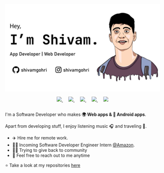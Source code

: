 <p align="center">
    <img src="assets/github.jpg">
</p>

<p align="center">
    <a href="https://www.youtube.com/channel/UCL1JR_wqotTFy3P-_C2R1ww">
    <img width="22px" src="https://cdn.jsdelivr.net/npm/simple-icons@v3/icons/youtube.svg" />
    </a>
    &emsp;
    <a href="https://twitter.com/shivamgohri">
    <img width="22px" src="https://cdn.jsdelivr.net/npm/simple-icons@v3/icons/twitter.svg" />
    </a>
    &emsp;
    <a href="https://www.linkedin.com/in/shivamgohri">
    <img width="22px" src="https://cdn.jsdelivr.net/npm/simple-icons@v3/icons/linkedin.svg" />
    </a>
    &emsp;
    <a href="https://www.instagram.com/shivamgohri">
    <img width="22px" src="https://cdn.jsdelivr.net/npm/simple-icons@v3/icons/instagram.svg" />
    </a>
    &emsp;
    <a href="https://medium.com/@shivamgohri">
    <img width="22px" src="https://cdn.jsdelivr.net/npm/simple-icons@v3/icons/medium.svg" />
    </a>
</p>

##

I'm a Software Developer who makes **🌍 Web apps & 📱 Android apps**.

Apart from developing stuff, I enjoy listening music 🎧 and traveling 🗻.

- ✈️ Hire me for remote work.
- 👨‍💻 Incoming Software Developer Engineer Intern [@Amazon](https://amazon.com).
- 🙏🏻 Trying to give back to community
- 💬 Feel free to reach out to me anytime

⭐️ Take a look at my repositories [here](https://github.com/shivamgohri?tab=repositories)
